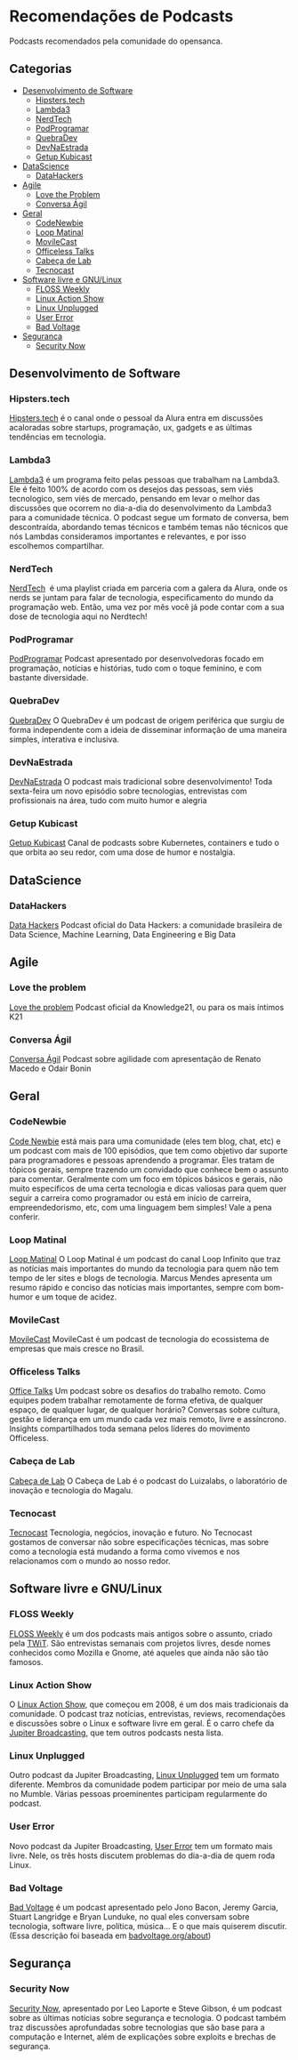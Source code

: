 # Recomendações de Podcasts

Podcasts recomendados pela comunidade do opensanca.

## Categorias

- [Desenvolvimento de Software](#software-development)
  - [Hipsters.tech](#hipsters-tech)
  - [Lambda3](#lambda3)
  - [NerdTech](#nerdtech)
  - [PodProgramar](#pod-programar)
  - [QuebraDev](#quebra-dev)
  - [DevNaEstrada](#dev-na-estrada)
  - [Getup Kubicast](getup-kubicast)
- [DataScience](#DataScience)
  - [DataHackers](#data-hackers)
- [Agile](#Agile)
  - [Love the Problem](#love-the-problem)
  - [Conversa Ágil](#conversa-agil)
- [Geral](#geral)
  - [CodeNewbie](#code-newbie)
  - [Loop Matinal](#loop-matinal)
  - [MovileCast](#movile-cast)
  - [Officeless Talks](#officeless-talks)
  - [Cabeça de Lab](#cabeca-de-lab)
  - [Tecnocast](#tecnocast)
- [Software livre e GNU/Linux](#sf-gnu-linux)
  - [FLOSS Weekly](#floss-weekly)
  - [Linux Action Show](#linux-action-show)
  - [Linux Unplugged](#linux-unplugged)
  - [User Error](#user-error)
  - [Bad Voltage](#bad-voltage)
- [Segurança](#segurança)
  - [Security Now](#security-now)


## <a name="software-development" /> Desenvolvimento de Software

### <a name="hipsters-tech" /> Hipsters.tech
[Hipsters.tech](http://hipsters.tech/) é o canal onde o pessoal da Alura entra em discussões acaloradas sobre startups, programação, ux, gadgets e as últimas tendências em tecnologia.

### <a name="lambda3" />  Lambda3

[Lambda3](https://blog.lambda3.com.br/tag/podcast/)  é um programa feito pelas pessoas que trabalham na Lambda3. Ele é feito 100% de acordo com os desejos das pessoas, sem viés tecnologico, sem viés de mercado, pensando em levar o melhor das discussões que ocorrem no dia-a-dia do desenvolvimento da Lambda3 para a comunidade técnica. O podcast segue um formato de conversa, bem descontraída, abordando temas técnicos e também temas não técnicos que nós Lambdas consideramos importantes e relevantes, e por isso escolhemos compartilhar.

### <a name="nerdtech" />  NerdTech

[NerdTech](https://jovemnerd.com.br/playlist/nerdtech/)  é uma playlist criada em parceria com a galera da Alura, onde os nerds se juntam para falar de tecnologia, especificamento do mundo da programação web. Então, uma vez por mês você já pode contar com a sua dose de tecnologia aqui no Nerdtech!

### <a name="pod-progamar" />  PodProgramar
[PodProgramar](https://open.spotify.com/show/16ZtU9p6Pja5H87W35owjY)
Podcast apresentado por desenvolvedoras focado em programação, notícias e histórias, tudo com o toque feminino, e com bastante diversidade.

### <a name="quebra-dev" /> QuebraDev
[QuebraDev](https://open.spotify.com/show/1NT08wgK2hTh27mvMiVszh)
O QuebraDev é um podcast de origem periférica que surgiu de forma independente com a ideia de disseminar informação de uma maneira simples, interativa e inclusiva.

### <a name="dev-na-estrada" /> DevNaEstrada
[DevNaEstrada](https://open.spotify.com/show/1yQ2qrscxoTmdUvZgMoY4a)
O podcast mais tradicional sobre desenvolvimento! Toda sexta-feira um novo episódio sobre tecnologias, entrevistas com profissionais na área, tudo com muito humor e alegria

### <a name="gethub-kubicast" /> Getup Kubicast

[Getup Kubicast](https://open.spotify.com/show/7x2OHOUAaOnTjlSwBHNAjN) 
Canal de podcasts sobre Kubernetes, containers e tudo o que orbita ao seu redor, com uma dose de humor e nostalgia.

## DataScience

### <a name="data-hackers" /> DataHackers
[Data Hackers](https://open.spotify.com/show/1oMIHOXsrLFENAeM743g93?si=eFiMNPX8RgybW8cpTkCfhg) Podcast oficial do Data Hackers: a comunidade brasileira de Data Science, Machine Learning, Data Engineering e Big Data

## Agile

### <a name="love-the-problem" /> Love the problem
[Love the problem](https://open.spotify.com/show/06fPDUqQapNcfIE01IQHhE?si=1tDRJ22LT-akHWgi5n0-dQ) Podcast oficial da Knowledge21, ou para os mais íntimos K21

### <a name="conversa-agil" /> Conversa Ágil
[Conversa Ágil](https://open.spotify.com/show/2VLKpvVyJIBnHe0XKEgKkG) Podcast sobre agilidade com apresentação de Renato Macedo e Odair Bonin

## Geral


### <a name="code-newbie" /> CodeNewbie

[Code Newbie](http://www.codenewbie.org/) está mais para uma comunidade (eles tem blog, chat, etc) e um podcast com mais de 100 episódios, que tem como objetivo dar suporte para programadores e pessoas aprendendo a programar. Eles tratam de tópicos gerais, sempre trazendo um convidado que conhece bem o assunto para comentar. Geralmente com um foco em tópicos básicos e gerais, não muito específicos de uma certa tecnologia e dicas valiosas para quem quer seguir a carreira como programador ou está em início de carreira, empreendedorismo, etc, com uma linguagem bem simples! Vale a pena conferir.

### <a name="loop-matinal" /> Loop Matinal
[Loop Matinal](https://open.spotify.com/show/4sKgJqaCEQdUECeCViknr5) O Loop Matinal é um podcast do canal Loop Infinito que traz as notícias mais importantes do mundo da tecnologia para quem não tem tempo de ler sites e blogs de tecnologia. Marcus Mendes apresenta um resumo rápido e conciso das notícias mais importantes, sempre com bom-humor e um toque de acidez.

### <a name="movile-cast" /> MovileCast
[MovileCast](https://open.spotify.com/show/28364GKc4RPwB3zQsbuctj) MovileCast é um podcast de tecnologia do ecossistema de empresas que mais cresce no Brasil.

### <a name="officeless-talks" /> Officeless Talks
[Office Talks](https://open.spotify.com/show/6o5q2AMOUJrfhDxxuxbLZ1) Um podcast sobre os desafios do trabalho remoto. Como equipes podem trabalhar remotamente de forma efetiva, de qualquer espaço, de qualquer lugar, de qualquer horário? Conversas sobre cultura, gestão e liderança em um mundo cada vez mais remoto, livre e assíncrono. Insights compartilhados toda semana pelos líderes do movimento Officeless.

### <a name="cabeca-de-lab" /> Cabeça de Lab
[Cabeça de Lab](https://open.spotify.com/show/6jYjcj4oQ31J85jGhbiRkK) O Cabeça de Lab é o podcast do Luizalabs, o laboratório de inovação e tecnologia do Magalu.

### <a name="tecnocast" /> Tecnocast
[Tecnocast](https://open.spotify.com/show/084hQAwpMi4PcidWPsO2fY) Tecnologia, negócios, inovação e futuro. No Tecnocast gostamos de conversar não sobre especificações técnicas, mas sobre como a tecnologia está mudando a forma como vivemos e nos relacionamos com o mundo ao nosso redor.

## <a name="sf-gnu-linux" /> Software livre e GNU/Linux

### <a name="floss-weekly" /> FLOSS Weekly

[FLOSS Weekly](http://twit.tv/floss/) é um dos podcasts mais antigos sobre o
assunto, criado pela [TWiT](http://twit.tv/). São entrevistas semanais com
projetos livres, desde nomes conhecidos como Mozilla e Gnome, até aqueles que
ainda não são tão famosos.

### <a name="linux-action-show"> Linux Action Show

O [Linux Action
Show](http://www.jupiterbroadcasting.com/tag/linux-action-show/), que começou
em 2008, é um dos mais tradicionais da comunidade. O podcast traz notícias,
entrevistas, reviews, recomendações e discussões sobre o Linux e software livre
em geral. É o carro chefe da [Jupiter
Broadcasting](http://www.jupiterbroadcasting.com/), que tem outros podcasts
nesta lista.

### <a name="linux-unplugged"> Linux Unplugged

Outro podcast da Jupiter Broadcasting, [Linux
Unplugged](http://www.jupiterbroadcasting.com/tag/linux-unplugged/) tem um
formato diferente. Membros da comunidade podem participar por meio de uma sala
no Mumble. Várias pessoas proeminentes participam regularmente do podcast.

### <a name="user-error"> User Error

Novo podcast da Jupiter Broadcasting, [User
Error](http://www.jupiterbroadcasting.com/show/error/) tem um formato mais
livre. Nele, os três hosts discutem problemas do dia-a-dia de quem roda Linux.

### <a name="bad-voltage"> Bad Voltage

[Bad Voltage](http://www.badvoltage.org/) é um podcast apresentado pelo Jono
Bacon, Jeremy Garcia, Stuart Langridge e Bryan Lunduke, no qual eles conversam
sobre tecnologia, software livre, política, música… E o que mais quiserem
discutir. (Essa descrição foi baseada em
[badvoltage.org/about](http://www.badvoltage.org/about/))

## Segurança

### <a name="security-now" /> Security Now

[Security Now](https://twit.tv/shows/security-now), apresentado por Leo Laporte
e Steve Gibson, é um podcast sobre as últimas notícias sobre segurança e
tecnologia. O podcast também traz discussões aprofundadas sobre tecnologias que
são base para a computação e Internet, além de explicações sobre exploits e
brechas de segurança.
